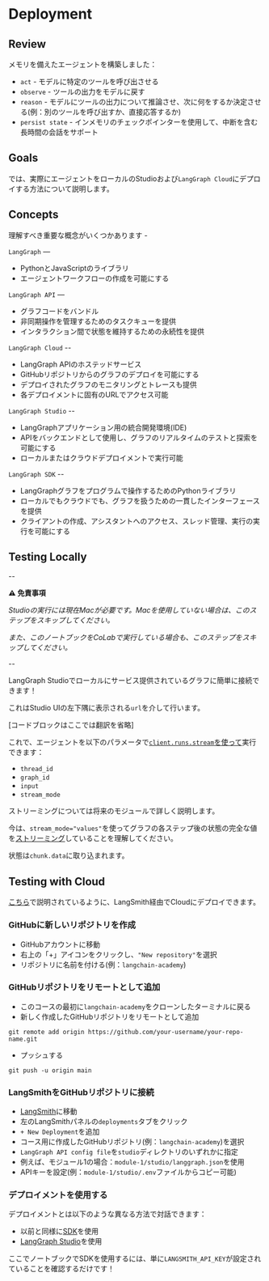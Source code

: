 # Deployment

## Review

メモリを備えたエージェントを構築しました：

* `act` - モデルに特定のツールを呼び出させる 
* `observe` - ツールの出力をモデルに戻す
* `reason` - モデルにツールの出力について推論させ、次に何をするか決定させる(例：別のツールを呼び出すか、直接応答するか)
* `persist state` - インメモリのチェックポインターを使用して、中断を含む長時間の会話をサポート

## Goals

では、実際にエージェントをローカルのStudioおよび`LangGraph Cloud`にデプロイする方法について説明します。

## Concepts 

理解すべき重要な概念がいくつかあります - 

`LangGraph` —
- PythonとJavaScriptのライブラリ
- エージェントワークフローの作成を可能にする

`LangGraph API` —
- グラフコードをバンドル
- 非同期操作を管理するためのタスクキューを提供
- インタラクション間で状態を維持するための永続性を提供

`LangGraph Cloud` --
- LangGraph APIのホステッドサービス
- GitHubリポジトリからのグラフのデプロイを可能にする
- デプロイされたグラフのモニタリングとトレースも提供
- 各デプロイメントに固有のURLでアクセス可能

`LangGraph Studio` --
- LangGraphアプリケーション用の統合開発環境(IDE)
- APIをバックエンドとして使用し、グラフのリアルタイムのテストと探索を可能にする
- ローカルまたはクラウドデプロイメントで実行可能

`LangGraph SDK` --
- LangGraphグラフをプログラムで操作するためのPythonライブラリ
- ローカルでもクラウドでも、グラフを扱うための一貫したインターフェースを提供
- クライアントの作成、アシスタントへのアクセス、スレッド管理、実行の実行を可能にする

## Testing Locally

--

**⚠️ 免責事項**

*Studioの実行には現在Macが必要です。Macを使用していない場合は、このステップをスキップしてください。*

*また、このノートブックをCoLabで実行している場合も、このステップをスキップしてください。*

--

LangGraph Studioでローカルにサービス提供されているグラフに簡単に接続できます！

これはStudio UIの左下隅に表示される`url`を介して行います。

[コードブロックはここでは翻訳を省略]

これで、エージェントを以下のパラメータで[`client.runs.stream`を使って](https://langchain-ai.github.io/langgraph/concepts/low_level/#stream-and-astream)実行できます：

* `thread_id`
* `graph_id`
* `input` 
* `stream_mode`

ストリーミングについては将来のモジュールで詳しく説明します。

今は、`stream_mode="values"`を使ってグラフの各ステップ後の状態の完全な値を[ストリーミング](https://langchain-ai.github.io/langgraph/cloud/how-tos/stream_values/)していることを理解してください。

状態は`chunk.data`に取り込まれます。

## Testing with Cloud

[こちら](https://langchain-ai.github.io/langgraph/cloud/quick_start/#deploy-from-github-with-langgraph-cloud)で説明されているように、LangSmith経由でCloudにデプロイできます。

### GitHubに新しいリポジトリを作成

* GitHubアカウントに移動
* 右上の「+」アイコンをクリックし、`"New repository"`を選択
* リポジトリに名前を付ける(例：`langchain-academy`)

### GitHubリポジトリをリモートとして追加

* このコースの最初に`langchain-academy`をクローンしたターミナルに戻る
* 新しく作成したGitHubリポジトリをリモートとして追加

```
git remote add origin https://github.com/your-username/your-repo-name.git
```
* プッシュする
```
git push -u origin main
```

### LangSmithをGitHubリポジトリに接続

* [LangSmith](https://smith.langchain.com/)に移動
* 左のLangSmithパネルの`deployments`タブをクリック
* `+ New Deployment`を追加
* コース用に作成したGitHubリポジトリ(例：`langchain-academy`)を選択
* `LangGraph API config file`を`studio`ディレクトリのいずれかに指定
* 例えば、モジュール1の場合：`module-1/studio/langgraph.json`を使用
* APIキーを設定(例：`module-1/studio/.env`ファイルからコピー可能)

### デプロイメントを使用する

デプロイメントとは以下のような異なる方法で対話できます：

* 以前と同様に[SDK](https://langchain-ai.github.io/langgraph/cloud/quick_start/#use-with-the-sdk)を使用
* [LangGraph Studio](https://langchain-ai.github.io/langgraph/cloud/quick_start/#interact-with-your-deployment-via-langgraph-studio)を使用

ここでノートブックでSDKを使用するには、単に`LANGSMITH_API_KEY`が設定されていることを確認するだけです！